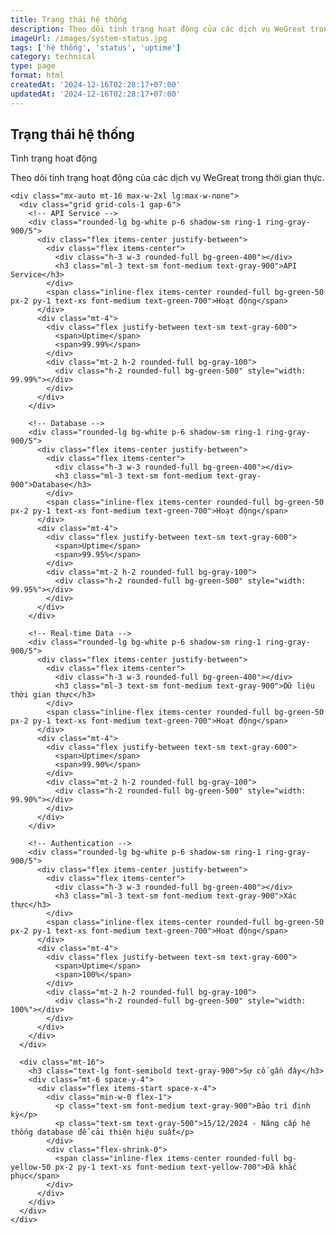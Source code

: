 ```yaml
---
title: Trạng thái hệ thống
description: Theo dõi tình trạng hoạt động của các dịch vụ WeGreat trong thời gian thực
imageUrl: /images/system-status.jpg
tags: ['hệ thống', 'status', 'uptime']
category: technical
type: page
format: html
createdAt: '2024-12-16T02:28:17+07:00'
updatedAt: '2024-12-16T02:28:17+07:00'
---
```


<div class="bg-white py-24 sm:py-32">
  <div class="mx-auto max-w-7xl px-6 lg:px-8">
    <div class="mx-auto max-w-2xl lg:text-center">
      <h2 class="text-base font-semibold leading-7 text-indigo-600">Trạng thái hệ thống</h2>
      <p class="mt-2 text-3xl font-bold tracking-tight text-gray-900 sm:text-4xl">Tình trạng hoạt động</p>
      <p class="mt-6 text-lg leading-8 text-gray-600">Theo dõi tình trạng hoạt động của các dịch vụ WeGreat trong thời gian thực.</p>
    </div>

    <div class="mx-auto mt-16 max-w-2xl lg:max-w-none">
      <div class="grid grid-cols-1 gap-6">
        <!-- API Service -->
        <div class="rounded-lg bg-white p-6 shadow-sm ring-1 ring-gray-900/5">
          <div class="flex items-center justify-between">
            <div class="flex items-center">
              <div class="h-3 w-3 rounded-full bg-green-400"></div>
              <h3 class="ml-3 text-sm font-medium text-gray-900">API Service</h3>
            </div>
            <span class="inline-flex items-center rounded-full bg-green-50 px-2 py-1 text-xs font-medium text-green-700">Hoạt động</span>
          </div>
          <div class="mt-4">
            <div class="flex justify-between text-sm text-gray-600">
              <span>Uptime</span>
              <span>99.99%</span>
            </div>
            <div class="mt-2 h-2 rounded-full bg-gray-100">
              <div class="h-2 rounded-full bg-green-500" style="width: 99.99%"></div>
            </div>
          </div>
        </div>

        <!-- Database -->
        <div class="rounded-lg bg-white p-6 shadow-sm ring-1 ring-gray-900/5">
          <div class="flex items-center justify-between">
            <div class="flex items-center">
              <div class="h-3 w-3 rounded-full bg-green-400"></div>
              <h3 class="ml-3 text-sm font-medium text-gray-900">Database</h3>
            </div>
            <span class="inline-flex items-center rounded-full bg-green-50 px-2 py-1 text-xs font-medium text-green-700">Hoạt động</span>
          </div>
          <div class="mt-4">
            <div class="flex justify-between text-sm text-gray-600">
              <span>Uptime</span>
              <span>99.95%</span>
            </div>
            <div class="mt-2 h-2 rounded-full bg-gray-100">
              <div class="h-2 rounded-full bg-green-500" style="width: 99.95%"></div>
            </div>
          </div>
        </div>

        <!-- Real-time Data -->
        <div class="rounded-lg bg-white p-6 shadow-sm ring-1 ring-gray-900/5">
          <div class="flex items-center justify-between">
            <div class="flex items-center">
              <div class="h-3 w-3 rounded-full bg-green-400"></div>
              <h3 class="ml-3 text-sm font-medium text-gray-900">Dữ liệu thời gian thực</h3>
            </div>
            <span class="inline-flex items-center rounded-full bg-green-50 px-2 py-1 text-xs font-medium text-green-700">Hoạt động</span>
          </div>
          <div class="mt-4">
            <div class="flex justify-between text-sm text-gray-600">
              <span>Uptime</span>
              <span>99.90%</span>
            </div>
            <div class="mt-2 h-2 rounded-full bg-gray-100">
              <div class="h-2 rounded-full bg-green-500" style="width: 99.90%"></div>
            </div>
          </div>
        </div>

        <!-- Authentication -->
        <div class="rounded-lg bg-white p-6 shadow-sm ring-1 ring-gray-900/5">
          <div class="flex items-center justify-between">
            <div class="flex items-center">
              <div class="h-3 w-3 rounded-full bg-green-400"></div>
              <h3 class="ml-3 text-sm font-medium text-gray-900">Xác thực</h3>
            </div>
            <span class="inline-flex items-center rounded-full bg-green-50 px-2 py-1 text-xs font-medium text-green-700">Hoạt động</span>
          </div>
          <div class="mt-4">
            <div class="flex justify-between text-sm text-gray-600">
              <span>Uptime</span>
              <span>100%</span>
            </div>
            <div class="mt-2 h-2 rounded-full bg-gray-100">
              <div class="h-2 rounded-full bg-green-500" style="width: 100%"></div>
            </div>
          </div>
        </div>
      </div>

      <div class="mt-16">
        <h3 class="text-lg font-semibold text-gray-900">Sự cố gần đây</h3>
        <div class="mt-6 space-y-4">
          <div class="flex items-start space-x-4">
            <div class="min-w-0 flex-1">
              <p class="text-sm font-medium text-gray-900">Bảo trì định kỳ</p>
              <p class="text-sm text-gray-500">15/12/2024 - Nâng cấp hệ thống database để cải thiện hiệu suất</p>
            </div>
            <div class="flex-shrink-0">
              <span class="inline-flex items-center rounded-full bg-yellow-50 px-2 py-1 text-xs font-medium text-yellow-700">Đã khắc phục</span>
            </div>
          </div>
        </div>
      </div>
    </div>
  </div>
</div>
